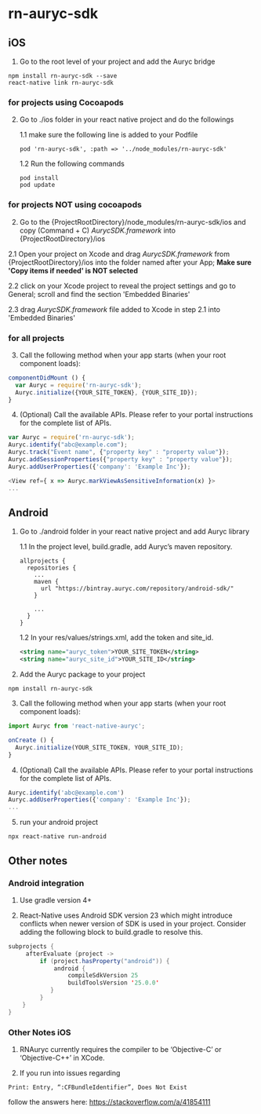 
# rn-auryc-sdk

## iOS

1. Go to the root level of your project and add the Auryc bridge

  ```
  npm install rn-auryc-sdk --save
  react-native link rn-auryc-sdk
  ```

### for projects using Cocoapods
2. Go to ./ios folder in your react native project and do the followings

    1.1 make sure the following line is added to your Podfile
    ```
    pod 'rn-auryc-sdk', :path => '../node_modules/rn-auryc-sdk'
    ```
    1.2 Run the following commands
    ```
    pod install
    pod update
    ```

### for projects NOT using cocoapods
2. Go to the {ProjectRootDirectory}/node_modules/rn-auryc-sdk/ios and copy (Command + C) *AurycSDK.framework*
into {ProjectRootDirectory}/ios

2.1 Open your project on Xcode and drag *AurycSDK.framework* from {ProjectRootDirectory}/ios into the folder named after your App; 
**Make sure 'Copy items if needed' is NOT selected**

2.2 click on your Xcode project to reveal the project settings and go to General; scroll and find the section 'Embedded Binaries'

2.3 drag *AurycSDK.framework* file added to Xcode in step 2.1 into 'Embedded Binaries'

### for all projects
3. Call the following method when your app starts (when your root component loads):
```javascript
componentDidMount () {
  var Auryc = require('rn-auryc-sdk');
  Auryc.initialize({YOUR_SITE_TOKEN}, {YOUR_SITE_ID});
}
```

4. (Optional) Call the available APIs. Please refer to your portal instructions for the complete list of APIs.
```javascript
var Auryc = require('rn-auryc-sdk');
Auryc.identify("abc@example.com");
Auryc.track("Event name", {"property key" : "property value"});
Auryc.addSessionProperties({"property key" : "property value"});
Auryc.addUserProperties({'company': 'Example Inc'});

<View ref={ x => Auryc.markViewAsSensitiveInformation(x) }>
...
```

## Android

1. Go to ./android folder in your react native project and add Auryc library

    1.1 In the project level, build.gradle, add Auryc’s maven repository.
    ```
    allprojects {
      repositories {
        ...
        maven {
          url "https://bintray.auryc.com/repository/android-sdk/"
        }

        ...
      }
    }
    ```

    1.2 In your res/values/strings.xml, add the token and site_id.
    ```xml
    <string name="auryc_token">YOUR_SITE_TOKEN</string>
    <string name="auryc_site_id">YOUR_SITE_ID</string>
    ```

2. Add the Auryc package to your project
```
npm install rn-auryc-sdk
```

3. Call the following method when your app starts (when your root component loads):
```javascript
import Auryc from 'react-native-auryc';

onCreate () {
  Auryc.initialize(YOUR_SITE_TOKEN, YOUR_SITE_ID);
}
```

4. (Optional) Call the available APIs. Please refer to your portal instructions for the complete list of APIs.
```javascript
Auryc.identify('abc@example.com')
Auryc.addUserProperties({'company': 'Example Inc'});
...
```

5. run your android project
```
npx react-native run-android
```


## Other notes
### Android integration
1. Use gradle version 4+

2. React-Native uses Android SDK version 23 which might introduce conflicts when newer version of SDK is used in your project.
Consider adding the following block to build.gradle to resolve this.
```Java
subprojects {
     afterEvaluate {project ->
         if (project.hasProperty("android")) {
             android {
                 compileSdkVersion 25
                 buildToolsVersion '25.0.0'
            }
         }
    }
}
```

### Other Notes iOS
1. RNAuryc currently requires the compiler to be ‘Objective-C’ or ‘Objective-C++’ in XCode.

2. If you run into issues regarding
```
Print: Entry, “:CFBundleIdentifier”, Does Not Exist

```

follow the answers here: https://stackoverflow.com/a/41854111
